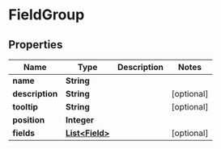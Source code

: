 
# FieldGroup

## Properties
Name | Type | Description | Notes
------------ | ------------- | ------------- | -------------
**name** | **String** |  | 
**description** | **String** |  |  [optional]
**tooltip** | **String** |  |  [optional]
**position** | **Integer** |  | 
**fields** | [**List&lt;Field&gt;**](Field.md) |  |  [optional]



